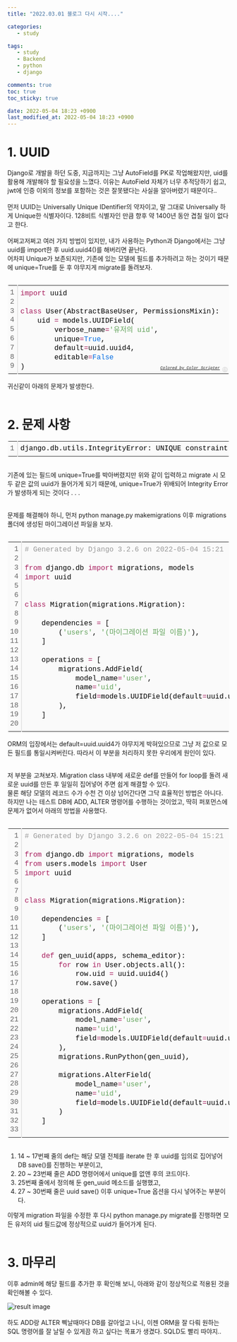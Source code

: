 ```yaml
---
title: "2022.03.01 블로그 다시 시작...."

categories:
   - study

tags:
   - study
   - Backend
   - python
   - django

comments: true
toc: true
toc_sticky: true

date: 2022-05-04 18:23 +0900
last_modified_at: 2022-05-04 18:23 +0900
---
```


# 1. __UUID__

Django로 개발을 하던 도중, 지금까지는 그냥 AutoField를 PK로 작업해왔지만, uid를 활용해 개발해야 할 필요성을 느꼈다. 이유는 AutoField 자체가 너무 추적당하기 쉽고, jwt에 인증 이외의 정보를 포함하는 것은 잘못됐다는 사실을 알아버렸기 때문이다..<br/><br/>
먼저 UUID는 Universally Unique IDentifier의 약자이고, 말 그대로 Universally 하게 Unique한 식별자이다. 128비트 식별자인 만큼 향후 약 1400년 동안 겹칠 일이 없다고 한다.<br/><br/>
어쩌고저쩌고 여러 가지 방법이 있지만, 내가 사용하는 Python과 Django에서는 그냥 uuid를 import한 후 uuid.uuid4()를 해버리면 끝난다.<br>
어차피 Unique가 보존되지만, 기존에 있는 모델에 필드를 추가하려고 하는 것이기 때문에 unique=True를 둔 후 야무지게 migrate를 돌려보자.<br/><br/>
<div class="colorscripter-code" style="color:#010101;font-family:Consolas, 'Liberation Mono', Menlo, Courier, monospace !important; position:relative !important;overflow:auto"><table class="colorscripter-code-table" style="margin:0;padding:0;border:none;background-color:#fafafa;border-radius:4px;" cellspacing="0" cellpadding="0"><tr><td style="padding:6px;border-right:2px solid #e5e5e5"><div style="margin:0;padding:0;word-break:normal;text-align:right;color:#666;font-family:Consolas, 'Liberation Mono', Menlo, Courier, monospace !important;line-height:130%"><div style="line-height:130%">1</div><div style="line-height:130%">2</div><div style="line-height:130%">3</div><div style="line-height:130%">4</div><div style="line-height:130%">5</div><div style="line-height:130%">6</div><div style="line-height:130%">7</div><div style="line-height:130%">8</div><div style="line-height:130%">9</div></div></td><td style="padding:6px 0;text-align:left"><div style="margin:0;padding:0;color:#010101;font-family:Consolas, 'Liberation Mono', Menlo, Courier, monospace !important;line-height:130%"><div style="padding:0 6px; white-space:pre; line-height:130%"><span style="color:#a71d5d">import</span>&nbsp;uuid</div><div style="padding:0 6px; white-space:pre; line-height:130%">&nbsp;</div><div style="padding:0 6px; white-space:pre; line-height:130%"><span style="color:#a71d5d">class</span>&nbsp;User(AbstractBaseUser,&nbsp;PermissionsMixin):</div><div style="padding:0 6px; white-space:pre; line-height:130%">&nbsp;&nbsp;&nbsp;&nbsp;uid&nbsp;<span style="color:#0086b3"></span><span style="color:#a71d5d">=</span>&nbsp;models.UUIDField(</div><div style="padding:0 6px; white-space:pre; line-height:130%">&nbsp;&nbsp;&nbsp;&nbsp;&nbsp;&nbsp;&nbsp;&nbsp;verbose_name<span style="color:#0086b3"></span><span style="color:#a71d5d">=</span><span style="color:#63a35c">'유저의&nbsp;uid'</span>,</div><div style="padding:0 6px; white-space:pre; line-height:130%">&nbsp;&nbsp;&nbsp;&nbsp;&nbsp;&nbsp;&nbsp;&nbsp;unique<span style="color:#0086b3"></span><span style="color:#a71d5d">=</span><span style="color:#066de2">True</span>,</div><div style="padding:0 6px; white-space:pre; line-height:130%">&nbsp;&nbsp;&nbsp;&nbsp;&nbsp;&nbsp;&nbsp;&nbsp;default<span style="color:#0086b3"></span><span style="color:#a71d5d">=</span>uuid.uuid4,</div><div style="padding:0 6px; white-space:pre; line-height:130%">&nbsp;&nbsp;&nbsp;&nbsp;&nbsp;&nbsp;&nbsp;&nbsp;editable<span style="color:#0086b3"></span><span style="color:#a71d5d">=</span><span style="color:#066de2">False</span></div><div style="padding:0 6px; white-space:pre; line-height:130%">)</div></div><div style="text-align:right;margin-top:-13px;margin-right:5px;font-size:9px;font-style:italic"><a href="http://colorscripter.com/info#e" target="_blank" style="color:#e5e5e5text-decoration:none">Colored by Color Scripter</a></div></td><td style="vertical-align:bottom;padding:0 2px 4px 0"><a href="http://colorscripter.com/info#e" target="_blank" style="text-decoration:none;color:white"><span style="font-size:9px;word-break:normal;background-color:#e5e5e5;color:white;border-radius:10px;padding:1px">cs</span></a></td></tr></table></div>
<br/>
귀신같이 아래의 문제가 발생한다.
<br/><br/>


# 2. 문제 사항

<div class="colorscripter-code" style="color:#010101;font-family:Consolas, 'Liberation Mono', Menlo, Courier, monospace !important; position:relative !important;overflow:auto"><table class="colorscripter-code-table" style="margin:0;padding:0;border:none;background-color:#fafafa;border-radius:4px;" cellspacing="0" cellpadding="0"><tr><td style="padding:6px;border-right:2px solid #e5e5e5"><div style="margin:0;padding:0;word-break:normal;text-align:right;color:#666;font-family:Consolas, 'Liberation Mono', Menlo, Courier, monospace !important;line-height:130%"><div style="line-height:130%">1</div></div></td><td style="padding:6px 0;text-align:left"><div style="margin:0;padding:0;color:#010101;font-family:Consolas, 'Liberation Mono', Menlo, Courier, monospace !important;line-height:130%"><div style="padding:0 6px; white-space:pre; line-height:130%">django.db.utils.IntegrityError:&nbsp;UNIQUE&nbsp;constraint&nbsp;failed:</div></div></td><td style="vertical-align:bottom;padding:0 2px 4px 0"><a href="http://colorscripter.com/info#e" target="_blank" style="text-decoration:none;color:white"><span style="font-size:9px;word-break:normal;background-color:#e5e5e5;color:white;border-radius:10px;padding:1px">cs</span></a></td></tr></table></div><br/>

기존에 있는 필드에 unique=True를 박아버렸지만 위와 같이 입력하고 migrate 시 모두 같은 값의 uuid가 들어가게 되기 때문에, unique=True가 위배되어 Integrity Error가 발생하게 되는 것이다 . . .<br/><br/>

문제를 해결해야 하니, 먼저 python manage.py makemigrations 이후 migrations 폴더에 생성된 마이그레이션 파일을 보자.<br/><br/>
<div class="colorscripter-code" style="color:#010101;font-family:Consolas, 'Liberation Mono', Menlo, Courier, monospace !important; position:relative !important;overflow:auto"><table class="colorscripter-code-table" style="margin:0;padding:0;border:none;background-color:#fafafa;border-radius:4px;" cellspacing="0" cellpadding="0"><tr><td style="padding:6px;border-right:2px solid #e5e5e5"><div style="margin:0;padding:0;word-break:normal;text-align:right;color:#666;font-family:Consolas, 'Liberation Mono', Menlo, Courier, monospace !important;line-height:130%"><div style="line-height:130%">1</div><div style="line-height:130%">2</div><div style="line-height:130%">3</div><div style="line-height:130%">4</div><div style="line-height:130%">5</div><div style="line-height:130%">6</div><div style="line-height:130%">7</div><div style="line-height:130%">8</div><div style="line-height:130%">9</div><div style="line-height:130%">10</div><div style="line-height:130%">11</div><div style="line-height:130%">12</div><div style="line-height:130%">13</div><div style="line-height:130%">14</div><div style="line-height:130%">15</div><div style="line-height:130%">16</div><div style="line-height:130%">17</div><div style="line-height:130%">18</div><div style="line-height:130%">19</div><div style="line-height:130%">20</div></div></td><td style="padding:6px 0;text-align:left"><div style="margin:0;padding:0;color:#010101;font-family:Consolas, 'Liberation Mono', Menlo, Courier, monospace !important;line-height:130%"><div style="padding:0 6px; white-space:pre; line-height:130%"><span style="color:#999999">#&nbsp;Generated&nbsp;by&nbsp;Django&nbsp;3.2.6&nbsp;on&nbsp;2022-05-04&nbsp;15:21</span></div><div style="padding:0 6px; white-space:pre; line-height:130%">&nbsp;</div><div style="padding:0 6px; white-space:pre; line-height:130%"><span style="color:#a71d5d">from</span>&nbsp;django.db&nbsp;<span style="color:#a71d5d">import</span>&nbsp;migrations,&nbsp;models</div><div style="padding:0 6px; white-space:pre; line-height:130%"><span style="color:#a71d5d">import</span>&nbsp;uuid</div><div style="padding:0 6px; white-space:pre; line-height:130%">&nbsp;</div><div style="padding:0 6px; white-space:pre; line-height:130%">&nbsp;</div><div style="padding:0 6px; white-space:pre; line-height:130%"><span style="color:#a71d5d">class</span>&nbsp;Migration(migrations.Migration):</div><div style="padding:0 6px; white-space:pre; line-height:130%">&nbsp;</div><div style="padding:0 6px; white-space:pre; line-height:130%">&nbsp;&nbsp;&nbsp;&nbsp;dependencies&nbsp;<span style="color:#0086b3"></span><span style="color:#a71d5d">=</span>&nbsp;[</div><div style="padding:0 6px; white-space:pre; line-height:130%">&nbsp;&nbsp;&nbsp;&nbsp;&nbsp;&nbsp;&nbsp;&nbsp;(<span style="color:#63a35c">'users'</span>,&nbsp;<span style="color:#63a35c">'(마이그레이션 파일 이름)'</span>),</div><div style="padding:0 6px; white-space:pre; line-height:130%">&nbsp;&nbsp;&nbsp;&nbsp;]</div><div style="padding:0 6px; white-space:pre; line-height:130%">&nbsp;</div><div style="padding:0 6px; white-space:pre; line-height:130%">&nbsp;&nbsp;&nbsp;&nbsp;operations&nbsp;<span style="color:#0086b3"></span><span style="color:#a71d5d">=</span>&nbsp;[</div><div style="padding:0 6px; white-space:pre; line-height:130%">&nbsp;&nbsp;&nbsp;&nbsp;&nbsp;&nbsp;&nbsp;&nbsp;migrations.AddField(</div><div style="padding:0 6px; white-space:pre; line-height:130%">&nbsp;&nbsp;&nbsp;&nbsp;&nbsp;&nbsp;&nbsp;&nbsp;&nbsp;&nbsp;&nbsp;&nbsp;model_name<span style="color:#0086b3"></span><span style="color:#a71d5d">=</span><span style="color:#63a35c">'user'</span>,</div><div style="padding:0 6px; white-space:pre; line-height:130%">&nbsp;&nbsp;&nbsp;&nbsp;&nbsp;&nbsp;&nbsp;&nbsp;&nbsp;&nbsp;&nbsp;&nbsp;name<span style="color:#0086b3"></span><span style="color:#a71d5d">=</span><span style="color:#63a35c">'uid'</span>,</div><div style="padding:0 6px; white-space:pre; line-height:130%">&nbsp;&nbsp;&nbsp;&nbsp;&nbsp;&nbsp;&nbsp;&nbsp;&nbsp;&nbsp;&nbsp;&nbsp;field<span style="color:#0086b3"></span><span style="color:#a71d5d">=</span>models.UUIDField(default<span style="color:#0086b3"></span><span style="color:#a71d5d">=</span>uuid.uuid4,&nbsp;unique<span style="color:#0086b3"></span><span style="color:#a71d5d">=</span><span style="color:#066de2">True</span>,&nbsp;verbose_name<span style="color:#0086b3"></span><span style="color:#a71d5d">=</span><span style="color:#63a35c">'유저&nbsp;uid'</span>),</div><div style="padding:0 6px; white-space:pre; line-height:130%">&nbsp;&nbsp;&nbsp;&nbsp;&nbsp;&nbsp;&nbsp;&nbsp;),</div><div style="padding:0 6px; white-space:pre; line-height:130%">&nbsp;&nbsp;&nbsp;&nbsp;]</div><div style="padding:0 6px; white-space:pre; line-height:130%">&nbsp;</div></div><div style="text-align:right;margin-top:-13px;margin-right:5px;font-size:9px;font-style:italic"><a href="http://colorscripter.com/info#e" target="_blank" style="color:#e5e5e5text-decoration:none">Colored by Color Scripter</a></div></td><td style="vertical-align:bottom;padding:0 2px 4px 0"><a href="http://colorscripter.com/info#e" target="_blank" style="text-decoration:none;color:white"><span style="font-size:9px;word-break:normal;background-color:#e5e5e5;color:white;border-radius:10px;padding:1px">cs</span></a></td></tr></table></div><br/>
ORM의 입장에서는 default=uuid.uuid4가 야무지게 박혀있으므로 그냥 저 값으로 모든 필드를 통일시켜버린다. 따라서 이 부분을 처리하지 못한 우리에게 원인이 있다.<br><br>

저 부분을 고쳐보자. Migration class 내부에 새로운 def를 만들어 for loop를 돌려 새로운 uuid를 만든 후 일일히 집어넣어 주면 쉽게 해결할 수 있다.<br/>물론 해당 모델의 레코드 수가 수천 건 이상 넘어간다면 그닥 효율적인 방법은 아니다. 하지만 나는 테스트 DB에 ADD, ALTER 명령어를 수행하는 것이었고, 딱히 퍼포먼스에 문제가 없어서 아래의 방법을 사용했다.

<br/>
<div class="colorscripter-code" style="color:#010101;font-family:Consolas, 'Liberation Mono', Menlo, Courier, monospace !important; position:relative !important;overflow:auto"><table class="colorscripter-code-table" style="margin:0;padding:0;border:none;background-color:#fafafa;border-radius:4px;" cellspacing="0" cellpadding="0"><tr><td style="padding:6px;border-right:2px solid #e5e5e5"><div style="margin:0;padding:0;word-break:normal;text-align:right;color:#666;font-family:Consolas, 'Liberation Mono', Menlo, Courier, monospace !important;line-height:130%"><div style="line-height:130%">1</div><div style="line-height:130%">2</div><div style="line-height:130%">3</div><div style="line-height:130%">4</div><div style="line-height:130%">5</div><div style="line-height:130%">6</div><div style="line-height:130%">7</div><div style="line-height:130%">8</div><div style="line-height:130%">9</div><div style="line-height:130%">10</div><div style="line-height:130%">11</div><div style="line-height:130%">12</div><div style="line-height:130%">13</div><div style="line-height:130%">14</div><div style="line-height:130%">15</div><div style="line-height:130%">16</div><div style="line-height:130%">17</div><div style="line-height:130%">18</div><div style="line-height:130%">19</div><div style="line-height:130%">20</div><div style="line-height:130%">21</div><div style="line-height:130%">22</div><div style="line-height:130%">23</div><div style="line-height:130%">24</div><div style="line-height:130%">25</div><div style="line-height:130%">26</div><div style="line-height:130%">27</div><div style="line-height:130%">28</div><div style="line-height:130%">29</div><div style="line-height:130%">30</div><div style="line-height:130%">31</div><div style="line-height:130%">32</div><div style="line-height:130%">33</div></div></td><td style="padding:6px 0;text-align:left"><div style="margin:0;padding:0;color:#010101;font-family:Consolas, 'Liberation Mono', Menlo, Courier, monospace !important;line-height:130%"><div style="padding:0 6px; white-space:pre; line-height:130%"><span style="color:#999999">#&nbsp;Generated&nbsp;by&nbsp;Django&nbsp;3.2.6&nbsp;on&nbsp;2022-05-04&nbsp;15:21</span></div><div style="padding:0 6px; white-space:pre; line-height:130%">&nbsp;</div><div style="padding:0 6px; white-space:pre; line-height:130%"><span style="color:#a71d5d">from</span>&nbsp;django.db&nbsp;<span style="color:#a71d5d">import</span>&nbsp;migrations,&nbsp;models</div><div style="padding:0 6px; white-space:pre; line-height:130%"><span style="color:#a71d5d">from</span>&nbsp;users.models&nbsp;<span style="color:#a71d5d">import</span>&nbsp;User</div><div style="padding:0 6px; white-space:pre; line-height:130%"><span style="color:#a71d5d">import</span>&nbsp;uuid</div><div style="padding:0 6px; white-space:pre; line-height:130%">&nbsp;</div><div style="padding:0 6px; white-space:pre; line-height:130%">&nbsp;</div><div style="padding:0 6px; white-space:pre; line-height:130%"><span style="color:#a71d5d">class</span>&nbsp;Migration(migrations.Migration):</div><div style="padding:0 6px; white-space:pre; line-height:130%">&nbsp;</div><div style="padding:0 6px; white-space:pre; line-height:130%">&nbsp;&nbsp;&nbsp;&nbsp;dependencies&nbsp;<span style="color:#0086b3"></span><span style="color:#a71d5d">=</span>&nbsp;[</div><div style="padding:0 6px; white-space:pre; line-height:130%">&nbsp;&nbsp;&nbsp;&nbsp;&nbsp;&nbsp;&nbsp;&nbsp;(<span style="color:#63a35c">'users'</span>,&nbsp;<span style="color:#63a35c">'(마이그레이션 파일 이름)'</span>),</div><div style="padding:0 6px; white-space:pre; line-height:130%">&nbsp;&nbsp;&nbsp;&nbsp;]</div><div style="padding:0 6px; white-space:pre; line-height:130%">&nbsp;</div><div style="padding:0 6px; white-space:pre; line-height:130%">&nbsp;&nbsp;&nbsp;&nbsp;<span style="color:#a71d5d">def</span>&nbsp;gen_uuid(apps,&nbsp;schema_editor):</div><div style="padding:0 6px; white-space:pre; line-height:130%">&nbsp;&nbsp;&nbsp;&nbsp;&nbsp;&nbsp;&nbsp;&nbsp;<span style="color:#a71d5d">for</span>&nbsp;row&nbsp;<span style="color:#a71d5d">in</span>&nbsp;User.objects.all():</div><div style="padding:0 6px; white-space:pre; line-height:130%">&nbsp;&nbsp;&nbsp;&nbsp;&nbsp;&nbsp;&nbsp;&nbsp;&nbsp;&nbsp;&nbsp;&nbsp;row.uid&nbsp;<span style="color:#0086b3"></span><span style="color:#a71d5d">=</span>&nbsp;uuid.uuid4()</div><div style="padding:0 6px; white-space:pre; line-height:130%">&nbsp;&nbsp;&nbsp;&nbsp;&nbsp;&nbsp;&nbsp;&nbsp;&nbsp;&nbsp;&nbsp;&nbsp;row.save()</div><div style="padding:0 6px; white-space:pre; line-height:130%">&nbsp;</div><div style="padding:0 6px; white-space:pre; line-height:130%">&nbsp;&nbsp;&nbsp;&nbsp;operations&nbsp;<span style="color:#0086b3"></span><span style="color:#a71d5d">=</span>&nbsp;[</div><div style="padding:0 6px; white-space:pre; line-height:130%">&nbsp;&nbsp;&nbsp;&nbsp;&nbsp;&nbsp;&nbsp;&nbsp;migrations.AddField(</div><div style="padding:0 6px; white-space:pre; line-height:130%">&nbsp;&nbsp;&nbsp;&nbsp;&nbsp;&nbsp;&nbsp;&nbsp;&nbsp;&nbsp;&nbsp;&nbsp;model_name<span style="color:#0086b3"></span><span style="color:#a71d5d">=</span><span style="color:#63a35c">'user'</span>,</div><div style="padding:0 6px; white-space:pre; line-height:130%">&nbsp;&nbsp;&nbsp;&nbsp;&nbsp;&nbsp;&nbsp;&nbsp;&nbsp;&nbsp;&nbsp;&nbsp;name<span style="color:#0086b3"></span><span style="color:#a71d5d">=</span><span style="color:#63a35c">'uid'</span>,</div><div style="padding:0 6px; white-space:pre; line-height:130%">&nbsp;&nbsp;&nbsp;&nbsp;&nbsp;&nbsp;&nbsp;&nbsp;&nbsp;&nbsp;&nbsp;&nbsp;field<span style="color:#0086b3"></span><span style="color:#a71d5d">=</span>models.UUIDField(default<span style="color:#0086b3"></span><span style="color:#a71d5d">=</span>uuid.uuid4,&nbsp;verbose_name<span style="color:#0086b3"></span><span style="color:#a71d5d">=</span><span style="color:#63a35c">'유저&nbsp;uid'</span>&nbsp;),</div><div style="padding:0 6px; white-space:pre; line-height:130%">&nbsp;&nbsp;&nbsp;&nbsp;&nbsp;&nbsp;&nbsp;&nbsp;),</div><div style="padding:0 6px; white-space:pre; line-height:130%">&nbsp;&nbsp;&nbsp;&nbsp;&nbsp;&nbsp;&nbsp;&nbsp;migrations.RunPython(gen_uuid),</div><div style="padding:0 6px; white-space:pre; line-height:130%">&nbsp;</div><div style="padding:0 6px; white-space:pre; line-height:130%">&nbsp;&nbsp;&nbsp;&nbsp;&nbsp;&nbsp;&nbsp;&nbsp;migrations.AlterField(</div><div style="padding:0 6px; white-space:pre; line-height:130%">&nbsp;&nbsp;&nbsp;&nbsp;&nbsp;&nbsp;&nbsp;&nbsp;&nbsp;&nbsp;&nbsp;&nbsp;model_name<span style="color:#0086b3"></span><span style="color:#a71d5d">=</span><span style="color:#63a35c">'user'</span>,</div><div style="padding:0 6px; white-space:pre; line-height:130%">&nbsp;&nbsp;&nbsp;&nbsp;&nbsp;&nbsp;&nbsp;&nbsp;&nbsp;&nbsp;&nbsp;&nbsp;name<span style="color:#0086b3"></span><span style="color:#a71d5d">=</span><span style="color:#63a35c">'uid'</span>,</div><div style="padding:0 6px; white-space:pre; line-height:130%">&nbsp;&nbsp;&nbsp;&nbsp;&nbsp;&nbsp;&nbsp;&nbsp;&nbsp;&nbsp;&nbsp;&nbsp;field<span style="color:#0086b3"></span><span style="color:#a71d5d">=</span>models.UUIDField(default<span style="color:#0086b3"></span><span style="color:#a71d5d">=</span>uuid.uuid4,&nbsp;unique<span style="color:#0086b3"></span><span style="color:#a71d5d">=</span><span style="color:#066de2">True</span>,&nbsp;verbose_name<span style="color:#0086b3"></span><span style="color:#a71d5d">=</span><span style="color:#63a35c">'유저&nbsp;uid'</span>)</div><div style="padding:0 6px; white-space:pre; line-height:130%">&nbsp;&nbsp;&nbsp;&nbsp;&nbsp;&nbsp;&nbsp;&nbsp;)</div><div style="padding:0 6px; white-space:pre; line-height:130%">&nbsp;&nbsp;&nbsp;&nbsp;]</div><div style="padding:0 6px; white-space:pre; line-height:130%">&nbsp;</div></div><div style="text-align:right;margin-top:-13px;margin-right:5px;font-size:9px;font-style:italic"><a href="http://colorscripter.com/info#e" target="_blank" style="color:#e5e5e5text-decoration:none">Colored by Color Scripter</a></div></td><td style="vertical-align:bottom;padding:0 2px 4px 0"><a href="http://colorscripter.com/info#e" target="_blank" style="text-decoration:none;color:white"><span style="font-size:9px;word-break:normal;background-color:#e5e5e5;color:white;border-radius:10px;padding:1px">cs</span></a></td></tr></table></div>
<br/>

1. 14 ~ 17번째 줄의 def는 해당 모델 전체를 iterate 한 후 uuid를 임의로 집어넣어 DB save()를 진행하는 부분이고,
2. 20 ~ 23번째 줄은 ADD 명령어에서 unique를 없앤 후의 코드이다.
3. 25번째 줄에서 정의해 둔 gen_uuid 메소드를 실행했고,
4. 27 ~ 30번째 줄은 uuid save() 이후 unique=True 옵션을 다시 넣어주는 부분이다.

이렇게 migration 파일을 수정한 후 다시 python manage.py migrate를 진행하면 모든 유저의 uid 필드값에 정상적으로 uuid가 들어가게 된다.<br/><br/>


# 3. 마무리
이후 admin에 해당 필드를 추가한 후 확인해 보니, 아래와 같이 정상적으로 적용된 것을 확인해볼 수 있다.<br/>

![result image](https://drive.google.com/uc?id=1EZLTYly5og686eMb-om0FaTvUO43omon)
<br/><br/>
하도 ADD랑 ALTER 삑날때마다 DB를 갈아엎고 나니, 이젠 ORM을 잘 다뤄 원하는 SQL 명령어를 잘 날릴 수 있게끔 하고 싶다는 목표가 생겼다. SQLD도 빨리 따야지..